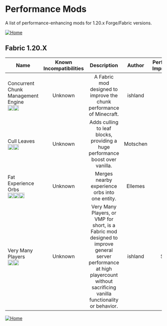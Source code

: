 # Performance Mods

A list of performance-enhancing mods for 1.20.x Forge/Fabric versions.

[![Home](https://i.imgur.com/zGuelkW.png)](/README.md)

## Fabric 1.20.X

| Name | Known Incompatibilities | Description | Author | Performance Improvement | [Label](/README.md#labels) | License |
| --- | :---: | :---: | :---: | :---: | :---: | :---: |
| Concurrent Chunk Management Engine<br>[<img src=/images/modrinth.ico height=18>](https://modrinth.com/mod/c2me-fabric)[<img src=/images/github.ico height=18>](https://github.com/RelativityMC/C2ME-fabric) | Unknown | A Fabric mod designed to improve the chunk performance of Minecraft. | ishland | Both | Alpha (1) | [MIT](/licenses/Licenses.md#mit) |
| Cull Leaves<br>[<img src=/images/curseforge.png height=18>](https://www.curseforge.com/minecraft/mc-mods/cull-leaves)[<img src=/images/github.ico height=18>](https://github.com/TeamMidnightDust/CullLeaves) | Unknown | Adds culling to leaf blocks, providing a huge performance boost over vanilla. | Motschen | Client | none | [MIT](/licenses/Licenses.md#mit) |
| Fat Experience Orbs<br>[<img src=/images/curseforge.png height=18>](https://www.curseforge.com/minecraft/mc-mods/fat-experience-orbs)[<img src=/images/modrinth.ico height=18>](https://modrinth.com/mod/fat-experience-orbs)[<img src=/images/github.ico height=18>](https://gitlab.com/Ellemes/fat-experience-orbs/) | Unknown | Merges nearby experience orbs into one entity. | Ellemes | Both | none | [CC0](/licenses/Licenses.md#cc0)
| Very Many Players<br>[<img src=/images/modrinth.ico height=18>](https://modrinth.com/mod/vmp-fabric)[<img src=/images/github.ico height=18>](https://github.com/RelativityMC/VMP-fabric) | Unknown | Very Many Players, or VMP for short, is a Fabric mod designed to improve general server performance at high playercount without sacrificing vanilla functionality or behavior. | ishland | Server | none | [MIT](/licenses/Licenses.md#mit) |

[![Home](https://i.imgur.com/zGuelkW.png)](/README.md)
